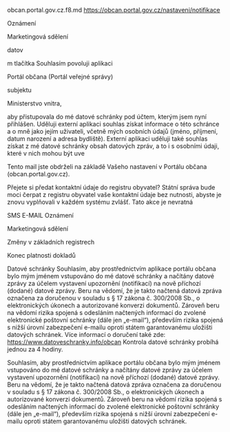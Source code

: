 obcan.portal.gov.cz.f8.md
https://obcan.portal.gov.cz/nastaveni/notifikace



Oznámení

Marketingová sdělení


 datov










m tlačítka Souhlasím povoluji aplikaci

Portál občana (Portál veřejné správy)

subjektu

Ministerstvo vnitra,

aby přistupovala do mé datové schránky pod účtem, kterým jsem nyní přihlášen. Uděluji externí aplikaci souhlas získat informace o této schránce a o mně jako jejím uživateli, včetně mých osobních údajů (jméno, příjmení, datum narození a adresa bydliště). Externí aplikaci uděluji také souhlas získat z mé datové schránky obsah datových zpráv, a to i s osobními údaji, které v nich mohou být uve


Tento mail jste obdrželi na základě Vašeho nastavení v Portálu občana (obcan.portal.gov.cz).



Přejete si předat kontaktní údaje do registru obyvatel?
Státní správa bude moci čerpat z registru obyvatel vaše kontaktní údaje bez nutnosti, abyste je znovu vyplňovali v každém systému zvlášť.
Tato akce je nevratná














SMS
E-MAIL
Oznámení


Marketingová sdělení


Změny v základních registrech


Konec platnosti dokladů


Datové schránky
Souhlasím, aby prostřednictvím aplikace portálu občana bylo mým jménem vstupováno do mé datové schránky a načítány datové zprávy za účelem vystavení upozornění (notifikací) na nově příchozí (dodané) datové zprávy. Beru na vědomí, že je takto načtená datová zpráva označena za doručenou v souladu s § 17 zákona č. 300/2008 Sb., o elektronických úkonech a autorizované konverzi dokumentů. Zároveň beru na vědomí rizika spojená s odesláním načtených informací do zvolené elektronické poštovní schránky (dále jen „e-mail“), především rizika spojená s nižší úrovní zabezpečení e-mailu oproti státem garantovanému uložišti datových schránek. Více informací o doručení také zde: https://www.datoveschranky.info/obcan
Kontrola datové schránky probíhá jednou za 4 hodiny.



Souhlasím, aby prostřednictvím aplikace portálu občana bylo mým jménem vstupováno do mé datové schránky a načítány datové zprávy za účelem vystavení upozornění (notifikací) na nově příchozí (dodané) datové zprávy. Beru na vědomí, že je takto načtená datová zpráva označena za doručenou v souladu s § 17 zákona č. 300/2008 Sb., o elektronických úkonech a autorizované konverzi dokumentů. Zároveň beru na vědomí rizika spojená s odesláním načtených informací do zvolené elektronické poštovní schránky (dále jen „e-mail“), především rizika spojená s nižší úrovní zabezpečení e-mailu oproti státem garantovanému uložišti datových schránek.


